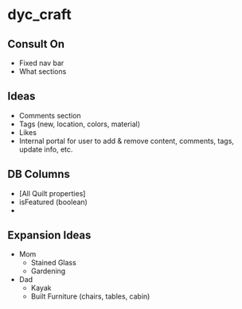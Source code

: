 # dyc_craft

## Consult On
* Fixed nav bar
* What sections

## Ideas
* Comments section
* Tags (new, location, colors, material)
* Likes
* Internal portal for user to add & remove content, comments, tags, update info, etc.

## DB Columns
* [All Quilt properties]
* isFeatured (boolean)
* 

## Expansion Ideas
* Mom
	* Stained Glass
	* Gardening
* Dad
	* Kayak
	* Built Furniture (chairs, tables, cabin)